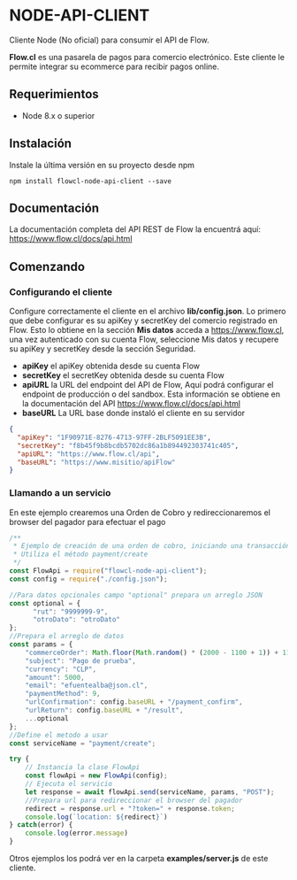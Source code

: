 # NODE-API-CLIENT

Cliente Node (No oficial) para consumir el API de Flow.

**Flow.cl** es una pasarela de pagos para comercio electrónico. Este cliente le permite integrar su ecommerce para recibir pagos online.

## Requerimientos

- Node 8.x o superior

## Instalación

Instale la última versión en su proyecto desde npm
```ssh
npm install flowcl-node-api-client --save
```

## Documentación

La documentación completa del API REST de Flow la encuentrá aquí: https://www.flow.cl/docs/api.html

## Comenzando

### Configurando el cliente

Configure correctamente el cliente en el archivo **lib/config.json**.
Lo primero que debe configurar es su apiKey y secretKey del comercio registrado en Flow. Esto lo obtiene en la sección **Mis datos** acceda a https://www.flow.cl, una vez autenticado con su cuenta Flow, seleccione Mis datos y recupere su apiKey y secretKey desde la sección Seguridad.

- **apiKey** el apiKey obtenida desde su cuenta Flow
- **secretKey** el secretKey obtenida desde su cuenta Flow
- **apiURL** la URL del endpoint del API de Flow, Aquí podrá configurar el endpoint de producción o del sandbox. Esta información se obtiene en la documentación del API https://www.flow.cl/docs/api.html
- **baseURL** La URL base donde instaló el cliente en su servidor

```json
{
  "apiKey": "1F90971E-8276-4713-97FF-2BLF5091EE3B",
  "secretKey": "f8b45f9b8bcdb5702dc86a1b894492303741c405",
  "apiURL": "https://www.flow.cl/api",
  "baseURL": "https://www.misitio/apiFlow"
}
```

### Llamando a un servicio

En este ejemplo crearemos una Orden de Cobro y redireccionaremos el browser del pagador para efectuar el pago

```javascript
/**
 * Ejemplo de creación de una orden de cobro, iniciando una transacción de pago
 * Utiliza el método payment/create
 */
const FlowApi = require("flowcl-node-api-client");
const config = require("./config.json");

//Para datos opcionales campo "optional" prepara un arreglo JSON
const optional = {
      "rut": "9999999-9",
      "otroDato": "otroDato"
};
//Prepara el arreglo de datos
const params = {
    "commerceOrder": Math.floor(Math.random() * (2000 - 1100 + 1)) + 1100,
    "subject": "Pago de prueba",
    "currency": "CLP",
    "amount": 5000,
    "email": "efuentealba@json.cl",
    "paymentMethod": 9,
    "urlConfirmation": config.baseURL + "/payment_confirm",
    "urlReturn": config.baseURL + "/result",
    ...optional
};
//Define el metodo a usar
const serviceName = "payment/create";

try {
    // Instancia la clase FlowApi
    const flowApi = new FlowApi(config);
    // Ejecuta el servicio
    let response = await flowApi.send(serviceName, params, "POST");
    //Prepara url para redireccionar el browser del pagador
    redirect = response.url + "?token=" + response.token;
    console.log(`location: ${redirect}`)
} catch(error) {
    console.log(error.message)
}
```

Otros ejemplos los podrá ver en la carpeta **examples/server.js** de este cliente.
